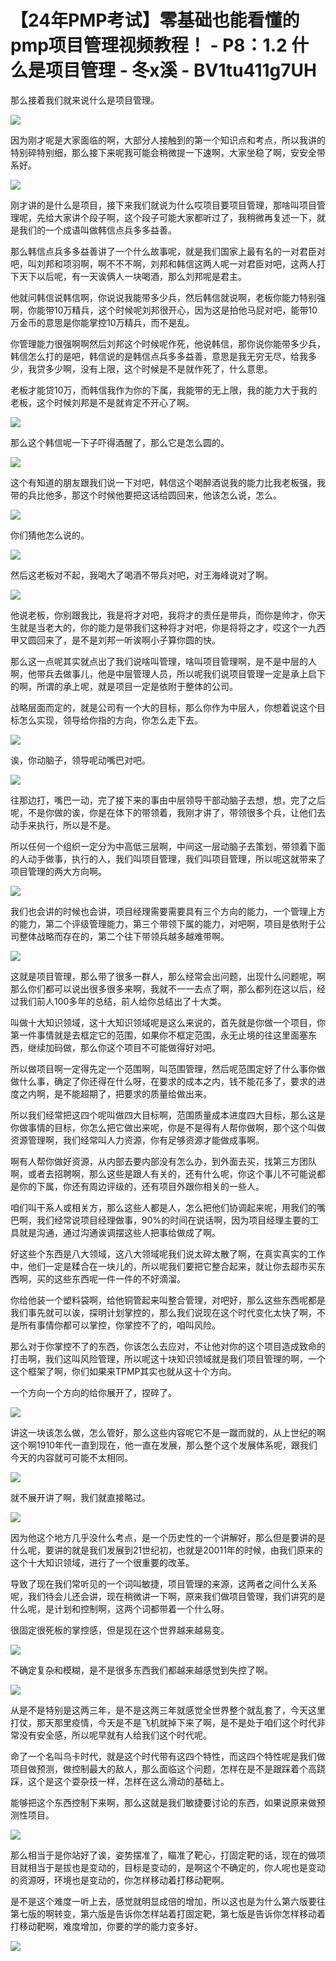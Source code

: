 # 【24年PMP考试】零基础也能看懂的pmp项目管理视频教程！ - P8：1.2 什么是项目管理 - 冬x溪 - BV1tu411g7UH

那么接着我们就来说什么是项目管理。

![](img/b73e1cde27c422ac01b1ccbf3e22e30b_1.png)

因为刚才呢是大家面临的啊，大部分人接触到的第一个知识点和考点，所以我讲的特别碎特别细，那么接下来呢我可能会稍微提一下速啊，大家坐稳了啊，安安全带系好。



![](img/b73e1cde27c422ac01b1ccbf3e22e30b_3.png)

刚才讲的是什么是项目，接下来我们就说为什么哎项目要项目管理，那啥叫项目管理呢，先给大家讲个段子啊，这个段子可能大家都听过了，我稍微再复述一下，就是我们的一个成语叫做韩信点兵多多益善。

那么韩信点兵多多益善讲了一个什么故事呢，就是我们国家上最有名的一对君臣对吧，叫刘邦和项羽啊，啊不不不啊，刘邦和韩信这两人呢一对君臣对吧，这两人打下天下以后呢，有一天诶俩人一块喝酒，那么刘邦呢是君主。

他就问韩信说韩信啊，你说说我能带多少兵，然后韩信就说啊，老板你能力特别强啊，你能带10万精兵，这个时候呢刘邦很开心，因为这是拍他马屁对吧，能带10万金币的意思是你能掌控10万精兵，而不是乱。

你管理能力很强啊啊然后刘邦这个时候呢作死，他说韩信，那你说你能带多少兵，韩信怎么打的是吧，韩信说的是韩信点兵多多益善，意思是我无穷无尽，给我多少，我贷多少啊，没有上限，这个时候是不是就作死了，什么意思。

老板才能贷10万，而韩信我作为你的下属，我能带的无上限，我的能力大于我的老板，这个时候刘邦是不是就肯定不开心了啊。



![](img/b73e1cde27c422ac01b1ccbf3e22e30b_5.png)

那么这个韩信呢一下子吓得酒醒了，那么它是怎么圆的。

![](img/b73e1cde27c422ac01b1ccbf3e22e30b_7.png)

这个有知道的朋友跟我们说一下对吧，韩信这个喝醉酒说我的能力比我老板强，我带的兵比他多，那这个时候他要把这话给圆回来，他该怎么说，怎么。



![](img/b73e1cde27c422ac01b1ccbf3e22e30b_9.png)

你们猜他怎么说的。

![](img/b73e1cde27c422ac01b1ccbf3e22e30b_11.png)

然后这老板对不起，我喝大了喝酒不带兵对吧，对王海峰说对了啊。

![](img/b73e1cde27c422ac01b1ccbf3e22e30b_13.png)

他说老板，你别跟我比，我是将才对吧，我将才的责任是带兵，而你是帅才，你天生就是当老大的，你的能力是带我们这种将才对吧，你是将将之才，哎这个一九西甲又圆回来了，是不是刘邦一听诶啊小子算你圆的快。

那么这一点呢其实就点出了我们说啥叫管理，啥叫项目管理啊，是不是中层的人啊，他带兵去做事儿，他是中层管理人员，所以呢我们说项目管理一定是承上启下的啊，所谓的承上呢，就是项目一定是依附于整体的公司。

战略层面而定的，就是公司有一个大的目标，那么你作为中层人，你想着说这个目标怎么实现，领导给你指的方向，你怎么走下去。



![](img/b73e1cde27c422ac01b1ccbf3e22e30b_15.png)

诶，你动脑子，领导呢动嘴巴对吧。

![](img/b73e1cde27c422ac01b1ccbf3e22e30b_17.png)

往那边打，嘴巴一动，完了接下来的事由中层领导干部动脑子去想，想，完了之后呢，不是你做的诶，你是在体下的带领着，我刚才讲了，带领很多个兵，让他们去动手来执行，所以是不是。

所以任何一个组织一定分为中高低三层啊，中间这一层动脑子去策划，带领着下面的人动手做事，执行的人，我们叫项目管理，我们叫项目管理，所以呢这就带来了项目管理的两大方向啊。



![](img/b73e1cde27c422ac01b1ccbf3e22e30b_19.png)

我们也会讲的时候也会讲，项目经理需要需要具有三个方向的能力，一个管理上方的能力，第二个评级管理能力，第三个带领下属的能力，对吧啊，项目是依附于公司整体战略而存在的，第二个往下带领兵越多越难带啊。



![](img/b73e1cde27c422ac01b1ccbf3e22e30b_21.png)

这就是项目管理，那么带了很多一群人，那么经常会出问题，出现什么问题呢，啊那么你们都可以说出很多很多来啊，我就不一一去点了啊，那么都列在这以后，经过我们前人100多年的总结，前人给你总结出了十大类。

叫做十大知识领域，这十大知识领域呢是这么来说的，首先就是你做一个项目，你第一件事情就是去框定它的范围，如果你不框定范围，永无止境的往这里面塞东西，继续加码做，那么你这个项目不可能做得好对吧。

所以做项目啊一定得先定一个范围啊，叫范围管理，然后呢范围定好了什么事你做做什么事，确定了你还得在什么呀，在要求的成本之内，钱不能花多了，要求的进度之内啊，是不能超期了，把要求的质量给做出来。

所以我们经常把这四个呢叫做四大目标啊，范围质量成本进度四大目标，那么这是你做事情的目标，你怎么把它做出来呢，你是不是得有人帮你做啊，那个这个叫做资源管理啊，我们经常叫人力资源，你有足够资源才能做成事啊。

啊有人帮你做好资源，从内部去要内部没有怎么办，到外面去买，找第三方团队啊，或者去招聘啊，那么这些是跟人有关的，还有什么呢，你这个事儿不可能说都是你的下属，你还有周边评级的，还有项目外跟你相关的一些人。

咱们叫干系人或相关方，那么这些人都是人，怎么把他们协调起来呢，用我们的嘴巴啊，我们经常说项目经理做事，90%的时间在说话啊，因为项目经理主要的工具就是沟通，通过沟通诶调摆这些人把事给做成了啊。

好这些个东西是八大领域，这八大领域呢我们说太碎太散了啊，在真实真实的工作中，他们一定是糅合在一块儿的，所以呢我们要把它整合起来，就让你去超市买东西啊，买的这些东西呢一件一件的不好滴溜。

你给他装一个塑料袋啊，给他铜管起来叫整合管理，对吧好，那么这些东西呢都是我们事先就可以诶，探明计划掌控的，那么我们说现在这个时代变化太快了啊，不是所有事情你都可以掌控，你掌控不了的，咱叫风险。

那么对于你掌控不了的东西，你该怎么去应对，不让他对你的这个项目造成致命的打击啊，我们这叫风险管理，所以呢这十块知识领域就是我们项目管理的啊，一个这个框架了啊，你们如果来TPMP其实也就从这十个方向。

一个方向一个方向的给你展开了，捏碎了。

![](img/b73e1cde27c422ac01b1ccbf3e22e30b_23.png)

讲这一块该怎么做，怎么管好，那么这些内容呢它不是一蹴而就的，从上世纪的啊这个啊1910年代一直到现在，他一直在发展，那么整个这个发展体系呢，跟我们今天的内容就可可能不太相同。



![](img/b73e1cde27c422ac01b1ccbf3e22e30b_25.png)

就不展开讲了啊，我们就直接略过。

![](img/b73e1cde27c422ac01b1ccbf3e22e30b_27.png)

因为他这个地方几乎没什么考点，是一个历史性的一个讲解好，那么但是要讲的是什么呢，要讲的就是我们发展到21世纪初，也就是20011年的时候，由我们原来的这个十大知识领域，进行了一个很重要的改革。

导致了现在我们常听见的一个词叫敏捷，项目管理的来源，这两者之间什么关系呢，我们待会儿还会讲，现在稍微讲一下啊，原来我们做项目管理，我们讲究的是什么呢，是计划和控制啊，这两个词都带着一个什么呀。

很固定很死板的掌控感，但是现在这个世界越来越易变。

![](img/b73e1cde27c422ac01b1ccbf3e22e30b_29.png)

不确定复杂和模糊，是不是很多东西我们都越来越感觉到失控了啊。

![](img/b73e1cde27c422ac01b1ccbf3e22e30b_31.png)

从是不是特别是这两三年，是不是这两三年就感觉全世界整个就乱套了，今天这里打仗，那天那里疫情，今天是不是飞机就掉下来了啊，是不是处于咱们这个时代非常没有安全感，所以呢早就有人给我们这个时代呢。

命了一个名叫乌卡时代，就是这个时代带有这四个特性，而这四个特性呢是我们做项目做预测，做控制最大的敌人，那么面临这个问题，怎样在是不是跟踩着个高跷踩，这个是这个耍杂技一样，怎样在这么滑动的基础上。

能够把这个东西控制下来啊，那么这就是我们敏捷要讨论的东西，如果说原来做预测性项目。

![](img/b73e1cde27c422ac01b1ccbf3e22e30b_33.png)

那么相当于是你站好了诶，姿势摆准了，瞄准了靶心，打固定靶的话，现在的做项目就相当于是拔也是变动的，目标是变动的，是啊这个不确定的，你人呢也是变动的资源呀，环境也是变动的，你怎样移动着打移动靶啊。

是不是这个难度一听上去，感觉就明显成倍的增加，所以这也是为什么第六版要往第七版的啊转变，第六版是告诉你怎样站着打固定靶，第七版是告诉你怎样移动着打移动靶啊，难度增加，你要的学的能力变多好。



![](img/b73e1cde27c422ac01b1ccbf3e22e30b_35.png)
